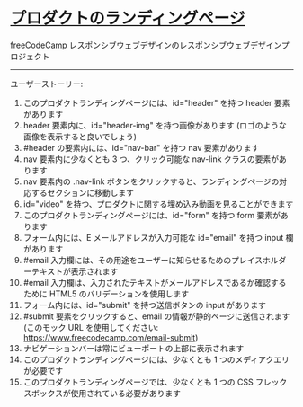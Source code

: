# [プロダクトのランディングページ](https://minamikohei.github.io/product-landing-page/)

[freeCodeCamp](https://www.freecodecamp.org/learn/2022/responsive-web-design/) レスポンシブウェブデザインのレスポンシブウェブデザインプロジェクト

***

ユーザーストーリー:

1. このプロダクトランディングページには、id="header" を持つ header 要素があります
2. header 要素内に、id="header-img" を持つ画像があります (ロゴのような画像を表示すると良いでしょう)
3. #header の要素内には、id="nav-bar" を持つ nav 要素があります
4. nav 要素内に少なくとも 3 つ、クリック可能な nav-link クラスの要素があります
5. nav 要素内の .nav-link ボタンをクリックすると、ランディングページの対応するセクションに移動します
6. id="video" を持つ、プロダクトに関する埋め込み動画を見ることができます
7. このプロダクトランディングページには、id="form" を持つ form 要素があります
8. フォーム内には、E メールアドレスが入力可能な id="email" を持つ input 欄があります
9. #email 入力欄には、その用途をユーザーに知らせるためのプレイスホルダーテキストが表示されます
10. #email 入力欄は、入力されたテキストがメールアドレスであるか確認するために HTML5 のバリデーションを使用します
11. フォーム内には、id="submit" を持つ送信ボタンの input があります
12. #submit 要素をクリックすると、email の情報が静的ページに送信されます (このモック URL を使用してください: https://www.freecodecamp.com/email-submit)
13. ナビゲーションバーは常にビューポートの上部に表示されます
14. このプロダクトランディングページには、少なくとも 1 つのメディアクエリが必要です
15. このプロダクトランディングページでは、少なくとも 1 つの CSS フレックスボックスが使用されている必要があります
